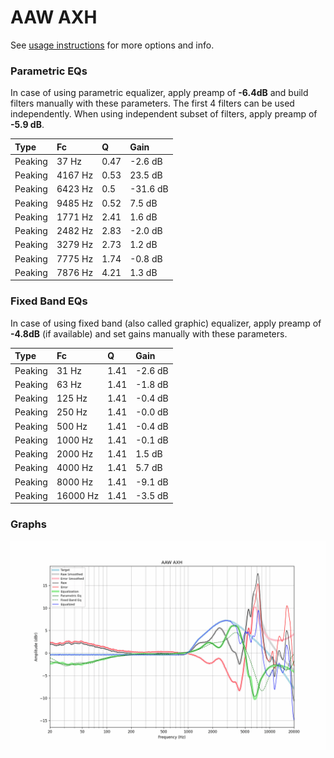 # AAW AXH
See [usage instructions](https://github.com/jaakkopasanen/AutoEq#usage) for more options and info.

### Parametric EQs
In case of using parametric equalizer, apply preamp of **-6.4dB** and build filters manually
with these parameters. The first 4 filters can be used independently.
When using independent subset of filters, apply preamp of **-5.9 dB**.

| Type    | Fc      |    Q | Gain     |
|:--------|:--------|:-----|:---------|
| Peaking | 37 Hz   | 0.47 | -2.6 dB  |
| Peaking | 4167 Hz | 0.53 | 23.5 dB  |
| Peaking | 6423 Hz | 0.5  | -31.6 dB |
| Peaking | 9485 Hz | 0.52 | 7.5 dB   |
| Peaking | 1771 Hz | 2.41 | 1.6 dB   |
| Peaking | 2482 Hz | 2.83 | -2.0 dB  |
| Peaking | 3279 Hz | 2.73 | 1.2 dB   |
| Peaking | 7775 Hz | 1.74 | -0.8 dB  |
| Peaking | 7876 Hz | 4.21 | 1.3 dB   |

### Fixed Band EQs
In case of using fixed band (also called graphic) equalizer, apply preamp of **-4.8dB**
(if available) and set gains manually with these parameters.

| Type    | Fc       |    Q | Gain    |
|:--------|:---------|:-----|:--------|
| Peaking | 31 Hz    | 1.41 | -2.6 dB |
| Peaking | 63 Hz    | 1.41 | -1.8 dB |
| Peaking | 125 Hz   | 1.41 | -0.4 dB |
| Peaking | 250 Hz   | 1.41 | -0.0 dB |
| Peaking | 500 Hz   | 1.41 | -0.4 dB |
| Peaking | 1000 Hz  | 1.41 | -0.1 dB |
| Peaking | 2000 Hz  | 1.41 | 1.5 dB  |
| Peaking | 4000 Hz  | 1.41 | 5.7 dB  |
| Peaking | 8000 Hz  | 1.41 | -9.1 dB |
| Peaking | 16000 Hz | 1.41 | -3.5 dB |

### Graphs
![](./AAW%20AXH.png)